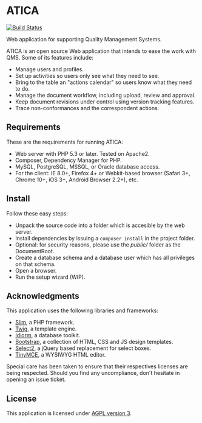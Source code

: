 # ATICA
[![Build Status](https://travis-ci.org/iesoretania/atica.png?branch=master)](https://travis-ci.org/iesoretania/atica)

Web application for supporting Quality Management Systems.

ATICA is an open source Web application that intends to ease the work with QMS. Some of its features include:

  * Manage users and profiles.
  * Set up activities so users only see what they need to see.
  * Bring to the table an "actions calendar" so users know what they need to do.
  * Manage the document workflow, including upload, review and approval.
  * Keep document revisions under control using version tracking features.
  * Trace non-conformances and the correspondent actions.
  
## Requirements
These are the requirements for running ATICA:

  * Web server with PHP 5.3 or later. Tested on Apache2.
  * Composer, Dependency Manager for PHP.
  * MySQL, PostgreSQL, MSSQL, or Oracle database access.
  * For the client: IE 8.0+, Firefox 4+ or Webkit-based browser (Safari 3+, Chrome 10+, iOS 3+, Android Browser 2.2+), etc.

## Install
Follow these easy steps:

  * Unpack the source code into a folder which is accesible by the web server.
  * Install dependencies by issuing a `composer install` in the project folder.
  * Optional: for security reasons, please use the *public/* folder as the DocumentRoot.
  * Create a database schema and a database user which has all privileges on that schema.
  * Open a browser.
  * Run the setup wizard (WIP).

## Acknowledgments
This application uses the following libraries and frameworks:

  * [Slim], a PHP framework.
  * [Twig], a template engine.
  * [Idiorm], a database toolkit.
  * [Bootstrap], a collection of HTML, CSS and JS design templates.
  * [Select2], a jQuery based replacement for select boxes.
  * [TinyMCE], a WYSIWYG HTML editor.

Special care has been taken to ensure that their respectives licenses are being respected. Should you find any uncompliance, don't hesitate
in opening an issue ticket.

## License
This application is licensed under [AGPL version 3].

[TinyMCE]: http://www.tinymce.com/index.php
[Slim]: http://www.slimframework.com/
[Idiorm]: http://j4mie.github.io/idiormandparis/
[Bootstrap]: http://getbootstrap.com/
[Twig]: http://twig.sensiolabs.org/
[Select2]: http://ivaynberg.github.io/select2/
[AGPL version 3]: http://www.gnu.org/licenses/agpl.htmlu.org/licenses/agpl.html
